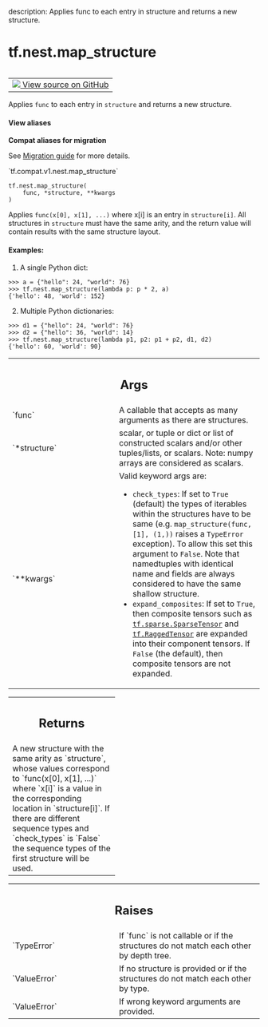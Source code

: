 description: Applies func to each entry in structure and returns a new structure.

<div itemscope itemtype="http://developers.google.com/ReferenceObject">
<meta itemprop="name" content="tf.nest.map_structure" />
<meta itemprop="path" content="Stable" />
</div>

# tf.nest.map_structure

<!-- Insert buttons and diff -->

<table class="tfo-notebook-buttons tfo-api nocontent" align="left">
<td>
  <a target="_blank" href="https://github.com/tensorflow/tensorflow/blob/r2.4/tensorflow/python/util/nest.py#L582-L660">
    <img src="https://www.tensorflow.org/images/GitHub-Mark-32px.png" />
    View source on GitHub
  </a>
</td>
</table>



Applies `func` to each entry in `structure` and returns a new structure.

<section class="expandable">
  <h4 class="showalways">View aliases</h4>
  <p>
<b>Compat aliases for migration</b>
<p>See
<a href="https://www.tensorflow.org/guide/migrate">Migration guide</a> for
more details.</p>
<p>`tf.compat.v1.nest.map_structure`</p>
</p>
</section>

<pre class="devsite-click-to-copy prettyprint lang-py tfo-signature-link">
<code>tf.nest.map_structure(
    func, *structure, **kwargs
)
</code></pre>



<!-- Placeholder for "Used in" -->

Applies `func(x[0], x[1], ...)` where x[i] is an entry in
`structure[i]`.  All structures in `structure` must have the same arity,
and the return value will contain results with the same structure layout.

#### Examples:



1. A single Python dict:

```
>>> a = {"hello": 24, "world": 76}
>>> tf.nest.map_structure(lambda p: p * 2, a)
{'hello': 48, 'world': 152}
```

2. Multiple Python dictionaries:

```
>>> d1 = {"hello": 24, "world": 76}
>>> d2 = {"hello": 36, "world": 14}
>>> tf.nest.map_structure(lambda p1, p2: p1 + p2, d1, d2)
{'hello': 60, 'world': 90}
```

<!-- Tabular view -->
 <table class="responsive fixed orange">
<colgroup><col width="214px"><col></colgroup>
<tr><th colspan="2"><h2 class="add-link">Args</h2></th></tr>

<tr>
<td>
`func`
</td>
<td>
A callable that accepts as many arguments as there are structures.
</td>
</tr><tr>
<td>
`*structure`
</td>
<td>
scalar, or tuple or dict or list of constructed scalars and/or
other tuples/lists, or scalars.  Note: numpy arrays are considered as
scalars.
</td>
</tr><tr>
<td>
`**kwargs`
</td>
<td>
Valid keyword args are:

* `check_types`: If set to `True` (default) the types of
iterables within the structures have to be same (e.g.
`map_structure(func, [1], (1,))` raises a `TypeError`
exception). To allow this set this argument to `False`.
Note that namedtuples with identical name and fields are always
considered to have the same shallow structure.
* `expand_composites`: If set to `True`, then composite tensors such
as <a href="../../tf/sparse/SparseTensor.md"><code>tf.sparse.SparseTensor</code></a> and <a href="../../tf/RaggedTensor.md"><code>tf.RaggedTensor</code></a> are expanded into
their component tensors.  If `False` (the default), then composite
tensors are not expanded.
</td>
</tr>
</table>



<!-- Tabular view -->
 <table class="responsive fixed orange">
<colgroup><col width="214px"><col></colgroup>
<tr><th colspan="2"><h2 class="add-link">Returns</h2></th></tr>
<tr class="alt">
<td colspan="2">
A new structure with the same arity as `structure`, whose values correspond
to `func(x[0], x[1], ...)` where `x[i]` is a value in the corresponding
location in `structure[i]`. If there are different sequence types and
`check_types` is `False` the sequence types of the first structure will be
used.
</td>
</tr>

</table>



<!-- Tabular view -->
 <table class="responsive fixed orange">
<colgroup><col width="214px"><col></colgroup>
<tr><th colspan="2"><h2 class="add-link">Raises</h2></th></tr>

<tr>
<td>
`TypeError`
</td>
<td>
If `func` is not callable or if the structures do not match
each other by depth tree.
</td>
</tr><tr>
<td>
`ValueError`
</td>
<td>
If no structure is provided or if the structures do not match
each other by type.
</td>
</tr><tr>
<td>
`ValueError`
</td>
<td>
If wrong keyword arguments are provided.
</td>
</tr>
</table>

